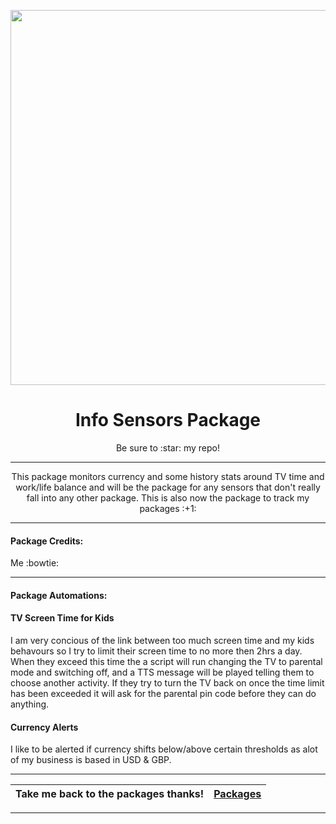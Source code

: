 <p align="center">
  <img src="https://github.com/JamesMcCarthy79/Home-Assistant-Config/blob/master/HA%20Pics/currency.jpg" width="600"/>
</p>
<h1 align="center">Info Sensors Package</h1>
<p align="center">Be sure to :star: my repo!</p>
<hr *** </hr>
<p align="center">This package monitors currency and some history stats around TV time and work/life balance and will be the package for any sensors that don't really fall into any other package. This is also now the package to track my packages :+1:</p>
<hr --- </hr> 

<h4 align="left">Package Credits:</h4>
<p align="left">Me :bowtie:

<hr --- </hr>

<h4 align="left">Package Automations:</h4>
<h4 align="left">TV Screen Time for Kids</h4>

I am very concious of the link between too much screen time and my kids behavours so I try to limit their screen time to no more then 2hrs a day. 
When they exceed this time the a script will run changing the TV to parental mode and switching off, and a TTS message will be played telling them to choose another activity. 
If they try to turn the TV back on once the time limit has been exceeded it will ask for the parental pin code before they can do anything.

<h4 align="left">Currency Alerts</h4>

I like to be alerted if currency shifts below/above certain thresholds as alot of my business is based in USD & GBP.

<hr --- </hr>


| Take me back to the packages thanks!| [Packages](https://github.com/JamesMcCarthy79/Home-Assistant-Config/tree/master/config/packages) | 
| --- | --- |

<hr --- </hr>
